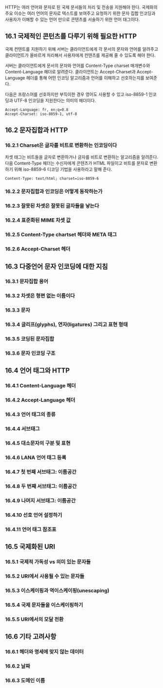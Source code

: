 
HTTP는 여러 언어와 문자로 된 국제 문서들의 처리 및 전송을 지원해야 한다. 국제화의 주요 이슈는 여러 언어의 문자로 텍스트를 보여주고 요청하기 위한 문자 집합 인코딩과 사용자가 이해할 수 있는 언어 만으로 콘텐츠를 서술하기 위한 언어 태그이다.

## 16.1 국제적인 콘턴츠를 다루기 위해 필요한 HTTP

국제 컨텐트를 지원하기 위해 서버는 클라이언트에게 각 문서의 문자와 언어를 알려주고 클라이언트가 올바르게 처리해서 사용자에게 컨텐츠를 제공해 줄 수 있도록 해야 한다.

서버는 클라이언트에게 문서의 문자와 언어를 Content-Type charset 매개변수와 Content-Language 헤더로 알려준다. 클라이언트는 Accept-Charset과 Accept-Language 헤더를 통해 어떤 인코딩 알고리즘과 언어를 이해하고 선호하는지를 보여준다.

다음은 프랑스어를 선호하지만 부득이한 경우 영어도 사용할 수 있고 iso-8859-1 인코딩과 UTF-8 인코딩을 지원한다는 의미의 헤더이다.

```
Accept-Language: fr, en;q=0.8
Accept-Charset: iso-8859-1, utf-8
```

## 16.2 문자집합과 HTTP

### 16.2.1 Charset은 글자를 비트로 변환하는 인코딩이다

차셋 태그는 비트들을 글자로 변환하거나 글자를 비트로 변환하는 알고리즘을 알려준다. 다음 Content-Type 헤더는 수신자에게 콘텐츠가 HTML 파일이고 비트를 문자로 변환하기 위해 iso-8859-6 디코딩 기법을 사용하라고 말해 준다.

```
Content-Type: text/html; charset=iso-8859-6
```

### 16.2.2 문자집합과 인코딩은 어떻게 동작하는가

### 16.2.3 잘못된 차셋은 잘못된 글자들을 낳는다

### 16.2.4 표준화된 MIME 차셋 값

### 16.2.5 Content-Type chartset 헤더와 META 태그

### 16.2.6 Accept-Charset 헤더

## 16.3 다중언어 문자 인코딩에 대한 지침

### 16.3.1 문자집합 용어

### 16.3.2 차셋은 형편 없는 이름이다

### 16.3.3 문자

### 16.3.4 글리프(glyphs), 연자(ligatures) 그리고 표현 형태

### 16.3.5 코딩된 문자집합

### 16.3.6 문자 인코딩 구조

## 16.4 언어 태그와 HTTP

### 16.4.1 Content-Language 헤더

### 16.4.2 Accept-Language 헤더

### 16.4.3 언어 태그의 종류

### 16.4.4 서브태그

### 16.4.5 대소문자의 구분 및 표현

### 16.4.6 LANA 언어 태그 등록

### 16.4.7 첫 번째 서브태그: 이름공간

### 16.4.8 두 번째 서브태그: 이름공간

### 16.4.9 나머지 서브태그: 이름공간

### 16.4.10 선호 언어 설정하기

### 16.4.11 언어 태그 참조표

## 16.5 국제화된 URI

### 16.5.1 국제적 가독성 vs 의미 있는 문자들

### 16.5.2 URI에서 사용될 수 있는 문자들

### 16.5.3 이스케이핑과 역이스케이핑(unescaping)

### 16.5.4 국제 문자들을 이스케이핑하기

### 16.5.5 URI에서의 모달 전환

## 16.6 기타 고려사항

### 16.6.1 헤더와 명세에 맞지 않는 데이터

### 16.6.2 날짜

### 16.6.3 도메인 이름